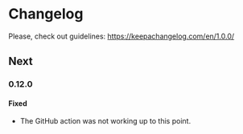 # Changelog

Please, check out guidelines: https://keepachangelog.com/en/1.0.0/

## Next

### 0.12.0

#### Fixed

- The GitHub action was not working up to this point.
